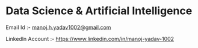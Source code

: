 # Data Science & Artificial Intelligence

Email Id :- manoj.h.yadav1002@gmail.com

Linkedln Account :- https://www.linkedin.com/in/manoj-yadav-1002
